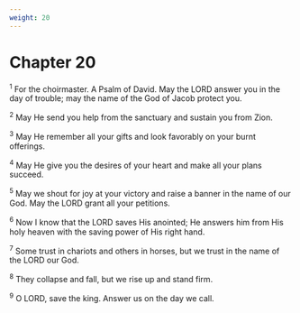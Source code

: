 ```yaml
---
weight: 20
---
```


# Chapter 20

<sup>1</sup> For the choirmaster. A Psalm of David. May the LORD answer you in the day of trouble; may the name of the God of Jacob protect you. 

<sup>2</sup> May He send you help from the sanctuary and sustain you from Zion. 

<sup>3</sup> May He remember all your gifts and look favorably on your burnt offerings. 

<sup>4</sup> May He give you the desires of your heart and make all your plans succeed. 

<sup>5</sup> May we shout for joy at your victory and raise a banner in the name of our God. May the LORD grant all your petitions. 

<sup>6</sup> Now I know that the LORD saves His anointed; He answers him from His holy heaven with the saving power of His right hand. 

<sup>7</sup> Some trust in chariots and others in horses, but we trust in the name of the LORD our God. 

<sup>8</sup> They collapse and fall, but we rise up and stand firm. 

<sup>9</sup> O LORD, save the king. Answer us on the day we call. 


